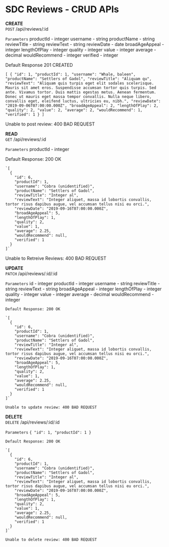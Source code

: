 # SDC Reviews - CRUD APIs

**CREATE** <br />
  `POST` /api/reviews/:id

  `Parameters`
    productId - integer
    username - string
    productName - string
    reviewTitle - string
    reviewText - string
    reviewDate - date
    broadAgeAppeal - integer
    lengthOfPlay - integer
    quality - integer
    value - integer
    average - decimal
    wouldRecommend - integer
    verified - integer

  Default Response 201 CREATED

  `[
    {
      "id": 1,
      "productId": 1,
      "username": "Whale, baleen",
      "productName": "Settlers of Gadol",
      "reviewTitle": "Aliquam qu",
      "reviewText": "Aliquam quis turpis eget elit sodales scelerisque. Mauris sit amet eros. Suspendisse accumsan tortor quis turpis. Sed ante. Vivamus tortor. Duis mattis egestas metus. Aenean fermentum. Donec ut mauris eget massa tempor convallis. Nulla neque libero, convallis eget, eleifend luctus, ultricies eu, nibh.",
      "reviewDate": "2019-09-06T07:00:00.000Z",
      "broadAgeAppeal": 2,
      "lengthOfPlay": 2,
      "quality": 2,
      "value": 2,
      "average": 2,
      "wouldRecommend": 1,
      "verified": 1
    }
  ]`

   Unable to post review: 400 BAD REQUEST

**READ** <br />
  `GET` /api/reviews/:id

  `Parameters`
    productId - integer

  Default Response: 200 OK

    `[
      {
        "id": 6,
        "productId": 1,
        "username": "Cobra (unidentified)",
        "productName": "Settlers of Gadol",
        "reviewTitle": "Integer al",
        "reviewText": "Integer aliquet, massa id lobortis convallis, tortor risus dapibus augue, vel accumsan tellus nisi eu orci.",
        "reviewDate": "2019-09-16T07:00:00.000Z",
        "broadAgeAppeal": 5,
        "lengthOfPlay": 1,
        "quality": 2,
        "value": 1,
        "average": 2.25,
        "wouldRecommend": null,
        "verified": 1
      }
    ]`

  Unable to Retreive Reviews: 400 BAD REQUEST

**UPDATE** <br />
  `PATCH` /api/reviews/:id/:id

  `Parameters`
    id - integer
    productId - integer
    username - string
    reviewTitle - string
    reviewText - string
    broadAgeAppeal - integer
    lengthOfPlay - integer
    quality - integer
    value - integer
    average - decimal
    wouldRecommend - integer

    Default Response: 200 OK

    `[
      {
        "id": 6,
        "productId": 1,
        "username": "Cobra (unidentified)",
        "productName": "Settlers of Gadol",
        "reviewTitle": "Integer al",
        "reviewText": "Integer aliquet, massa id lobortis convallis, tortor risus dapibus augue, vel accumsan tellus nisi eu orci.",
        "reviewDate": "2019-09-16T07:00:00.000Z",
        "broadAgeAppeal": 5,
        "lengthOfPlay": 1,
        "quality": 2,
        "value": 1,
        "average": 2.25,
        "wouldRecommend": null,
        "verified": 1
      }
    ]`

    Unable to update review: 400 BAD REQUEST

**DELETE** <br />
  `DELETE` /api/reviews/:id/:id

  `Parameters`
    `
    {
      "id": 1,
      "productId": 1
    }
    `

    Default Response: 200 OK

    `[
      {
        "id": 6,
        "productId": 1,
        "username": "Cobra (unidentified)",
        "productName": "Settlers of Gadol",
        "reviewTitle": "Integer al",
        "reviewText": "Integer aliquet, massa id lobortis convallis, tortor risus dapibus augue, vel accumsan tellus nisi eu orci.",
        "reviewDate": "2019-09-16T07:00:00.000Z",
        "broadAgeAppeal": 5,
        "lengthOfPlay": 1,
        "quality": 2,
        "value": 1,
        "average": 2.25,
        "wouldRecommend": null,
        "verified": 1
      }
    ]`

    Unable to delete review: 400 BAD REQUEST
